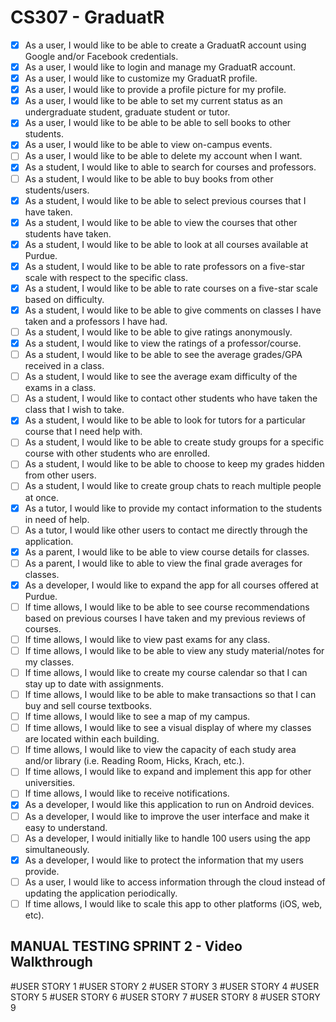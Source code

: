 # CS307 - GraduatR

- [x] As a user, I would like to be able to create a GraduatR account using Google and/or Facebook credentials.
- [x] As a user, I would like to login and manage my GraduatR account.
- [x] As a user, I would like to customize my GraduatR profile.
- [x] As a user, I would like to provide a profile picture for my profile.
- [x] As a user, I would like to be able to set my current status as an undergraduate student, graduate student or tutor.
- [x] As a user, I would like to be able to be able to sell books to other students.
- [x] As a user, I would like to be able to view on-campus events.
- [ ] As a user, I would like to be able to delete my account when I want.
- [x] As a student, I would like to able to search for courses and professors.
- [ ] As a student, I would like to be able to buy books from other students/users.
- [x] As a student, I would like to be able to select previous courses that I have taken.
- [x] As a student, I would like to be able to view the courses that other students have taken.
- [x] As a student, I would like to be able to look at all courses available at Purdue.
- [x] As a student, I would like to be able to rate professors on a five-star scale with respect to the specific class. 
- [x] As a student, I would like to be able to rate courses on a five-star scale based on difficulty.
- [x] As a student, I would like to be able to give comments on classes I have taken and a professors I have had.
- [ ] As a student, I would like to be able to give ratings anonymously.
- [x] As a student, I would like to view the ratings of a professor/course.
- [ ] As a student, I would like to be able to see the average grades/GPA received in a class.
- [ ] As a student, I would like to see the average exam difficulty of the exams in a class.
- [ ] As a student, I would like to contact other students who have taken the class that I wish to take.
- [x] As a student, I would like to be able to look for tutors for a particular course that I need help with.
- [ ] As a student, I would like to be able to create study groups for a specific course with other students who are enrolled.
- [ ] As a student, I would like to be able to choose to keep my grades hidden from other users.
- [ ] As a student, I would like to create group chats to reach multiple people at once.
- [x] As a tutor, I would like to provide my contact information to the students in need of help.
- [ ] As a tutor, I would like other users to contact me directly through the application.
- [x] As a parent, I would like to be able to view course details for classes.
- [ ] As a parent, I would like to able to view the final grade averages for classes.
- [x] As a developer, I would like to expand the app for all courses offered at Purdue.
- [ ] If time allows, I would like to be able to see course recommendations based on previous courses I have taken and my previous reviews of courses.
- [ ] If time allows, I would like to view past exams for any class.
- [ ] If time allows, I would like to be able to view any study material/notes for my classes.
- [ ] If time allows, I would like to create my course calendar so that I can stay up to date with assignments.
- [ ] If time allows, I would like to be able to make transactions so that I can buy and sell course textbooks.
- [ ] If time allows, I would like to see a map of my campus.
- [ ] If time allows, I would like to see a visual display of where my classes are located within each building.
- [ ] If time allows, I would like to view the capacity of each study area and/or library (i.e. Reading Room, Hicks, Krach,  etc.).
- [ ] If time allows, I would like to expand and implement this app for other universities.
- [ ] If time allows, I would like to receive notifications.
- [x] As a developer, I would like this application to run on Android devices.
- [ ] As a developer, I would like to improve the user interface and make it easy to understand.
- [ ] As a developer, I would initially like to handle 100 users using the app simultaneously.
- [x] As a developer, I would like to protect the information that my users provide.
- [ ] As a user, I would like to access information through the cloud instead of updating the application periodically.
- [ ] If time allows, I would like to scale this app to other platforms (iOS, web, etc).

## MANUAL TESTING SPRINT 2 - Video Walkthrough
#USER STORY 1
#USER STORY 2
#USER STORY 3
#USER STORY 4
#USER STORY 5
#USER STORY 6
#USER STORY 7
#USER STORY 8
#USER STORY 9
